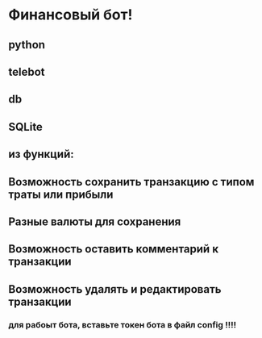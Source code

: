 # Финансовый бот!
## python
## telebot
## db
## SQLite
## из функций:
## Возможность сохранить транзакцию с типом траты или прибыли
## Разные валюты для сохранения
## Возможность оставить комментарий к транзакции
## Возможность удалять и редактировать транзакции
### для рабоыт бота, вставьте токен бота в файл config !!!!
